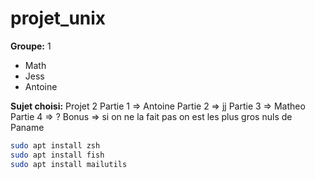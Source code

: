 # projet_unix
**Groupe:** 1
- Math
- Jess
- Antoine

**Sujet choisi:** Projet 2
Partie 1 => Antoine
Partie 2 => jj
Partie 3 => Matheo
Partie 4 => ?
Bonus => si on ne la fait pas on est les plus gros nuls de Paname

```sh
sudo apt install zsh
sudo apt install fish
sudo apt install mailutils
```